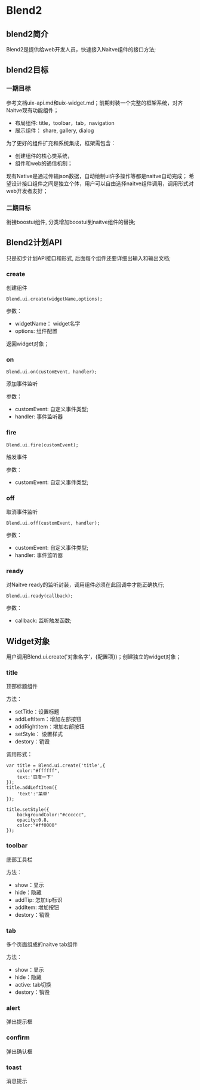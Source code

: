 # Blend2

## blend2简介

Blend2是提供给web开发人员，快速接入Naitve组件的接口方法;

## blend2目标

### 一期目标
参考文档uix-api.md和uix-widget.md；前期封装一个完整的框架系统，对齐Naitve现有功能组件；

- 布局组件: title，toolbar，tab，navigation
- 展示组件： share, gallery, dialog

为了更好的组件扩充和系统集成，框架需包含：

- 创建组件的核心类系统，
- 组件和web的通信机制；

现有Native是通过传输json数据，自动绘制ui许多操作等都是naitve自动完成；
希望设计接口组件之间是独立个体，用户可以自由选择naitve组件调用，调用形式对web开发者友好；

### 二期目标
衔接boostui组件, 分类增加boostui到naitve组件的替换;

## Blend2计划API
只是初步计划API接口和形式, 后面每个组件还要详细出输入和输出文档;

### create

创建组件

    Blend.ui.create(widgetName,options);

参数：

- widgetName： widget名字
- options: 组件配置


返回widget对象；

### on

	Blend.ui.on(customEvent, handler);

添加事件监听

参数：

- customEvent: 自定义事件类型;
- handler: 事件监听器

### fire

	Blend.ui.fire(customEvent);

触发事件

参数：

- customEvent: 自定义事件类型;


### off

取消事件监听

	Blend.ui.off(customEvent, handler);

参数：

- customEvent: 自定义事件类型;
- handler: 事件监听器

### ready

对Naitve ready的监听封装，调用组件必须在此回调中才能正确执行;
    
    Blend.ui.ready(callback);

参数：

- callback: 监听触发函数;



## Widget对象

用户调用Blend.ui.create('对象名字'，{配置项})；创建独立的widget对象；


### title

顶部标题组件

方法：

 - setTitle：设置标题
 - addLeftItem：增加左部按钮
 - addRightItem：增加右部按钮
 - setStyle： 设置样式
 - destory：销毁

调用形式：

	var title = Blend.ui.create('title',{
		color:"#ffffff",
		text:'百度一下'
	});
	title.addLeftItem({
		'text':'菜单'
	});

    title.setStyle({
        backgroundColor:"#cccccc",
        opacity:0.8,
        color:"#ff0000"
    });

### toolbar 

底部工具栏

方法：

- show：显示
- hide：隐藏
- addTip: 怎加tip标识
- addItem: 增加按钮
- destory：销毁

### tab 

多个页面组成的naitve tab组件

方法：

- show：显示
- hide：隐藏
- active: tab切换
- destory：销毁 

### alert

弹出提示框

### confirm

弹出确认框

### toast

消息提示

